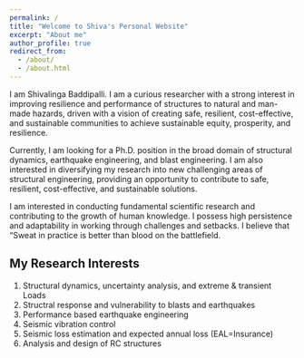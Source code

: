 ```yaml
---
permalink: /
title: "Welcome to Shiva's Personal Website"
excerpt: "About me"
author_profile: true
redirect_from: 
  - /about/
  - /about.html
---
```


I am Shivalinga Baddipalli. I am a curious researcher with a strong interest in improving resilience and performance of structures to natural and man-made hazards, driven with a vision of creating safe, resilient, cost-effective, and sustainable communities to achieve sustainable equity, prosperity, and resilience.

Currently, I am looking for a Ph.D. position in the broad domain of structural dynamics, earthquake engineering, and blast engineering. I am also interested in diversifying my research into new challenging areas of structural engineering, providing an opportunity to contribute to safe, resilient, cost-effective, and sustainable solutions.

I am interested in conducting fundamental scientific research and contributing to the growth of human knowledge. I possess high persistence and adaptability in working through challenges and setbacks. I believe that “Sweat in practice is better than blood on the battlefield. 

My Research Interests
---
1. Structural dynamics, uncertainty analysis, and extreme & transient Loads 
1. Structral response and vulnerability to blasts and earthquakes
1. Performance based earthquake engineering 
1. Seismic vibration control
1. Seismic loss estimation and expected annual loss (EAL=Insurance)
1. Analysis and design of RC structures
